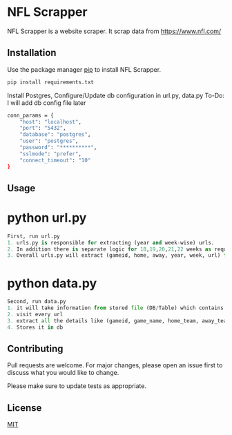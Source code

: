 # NFL Scrapper

NFL Scrapper is a website scraper. It scrap data from https://www.nfl.com/

## Installation

Use the package manager [pip](https://pip.pypa.io/en/stable/) to install NFL Scrapper.

```bash
pip install requirements.txt
```

Install Postgres, Configure/Update db configuration in url.py, data.py
To-Do: I will add db config file later
```bash
conn_params = {
    "host": "localhost",
    "port": "5432",
    "database": "postgres",
    "user": "postgres",
    "password": "**********",
    "sslmode": "prefer",
    "connect_timeout": "10"
}
```

## Usage
# python url.py
```python
First, run url.py
1. urls.py is responsible for extracting (year and week-wise) urls.
2. In addition there is separate logic for 18,19,20,21,22 weeks as requested by the client.
3. Overall urls.py will extract (gameid, home, away, year, week, url) from the site and store it in DB
```

# python data.py
```python
Second, run data.py
1. it will take information from stored file (DB/Table) which contains game urls and other information
2. visit every url
3. extract all the details like (gameid, game_name, home_team, away_team, quarter, drive_number, play_number, down, play, play_description, game_time)
4. Stores it in db
```

## Contributing

Pull requests are welcome. For major changes, please open an issue first
to discuss what you would like to change.

Please make sure to update tests as appropriate.

## License

[MIT](https://choosealicense.com/licenses/mit/)
